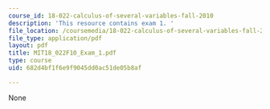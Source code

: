 ```yaml
---
course_id: 18-022-calculus-of-several-variables-fall-2010
description: 'This resource contains exam 1. '
file_location: /coursemedia/18-022-calculus-of-several-variables-fall-2010/682d4bf1f6e9f9045dd0ac51de05b8af_MIT18_022F10_Exam_1.pdf
file_type: application/pdf
layout: pdf
title: MIT18_022F10_Exam_1.pdf
type: course
uid: 682d4bf1f6e9f9045dd0ac51de05b8af

---
```

None